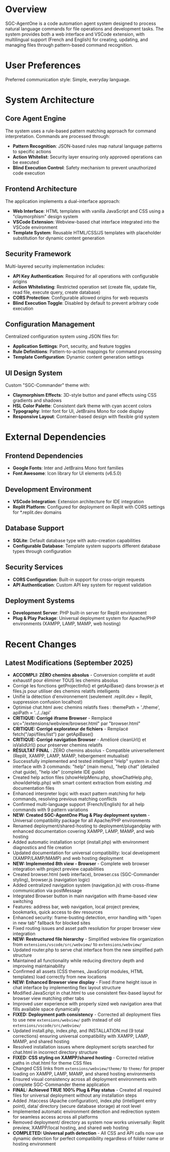 # Overview

SGC-AgentOne is a code automation agent system designed to process natural language commands for file operations and development tasks. The system provides both a web interface and VSCode extension, with multilingual support (French and English) for creating, updating, and managing files through pattern-based command recognition.

# User Preferences

Preferred communication style: Simple, everyday language.

# System Architecture

## Core Agent Engine
The system uses a rule-based pattern matching approach for command interpretation. Commands are processed through:
- **Pattern Recognition**: JSON-based rules map natural language patterns to specific actions
- **Action Whitelist**: Security layer ensuring only approved operations can be executed
- **Blind Execution Control**: Safety mechanism to prevent unauthorized code execution

## Frontend Architecture
The application implements a dual-interface approach:
- **Web Interface**: HTML templates with vanilla JavaScript and CSS using a "claymorphism" design system
- **VSCode Extension**: Webview-based chat interface integrated into the VSCode environment
- **Template System**: Reusable HTML/CSS/JS templates with placeholder substitution for dynamic content generation

## Security Framework
Multi-layered security implementation includes:
- **API Key Authentication**: Required for all operations with configurable origins
- **Action Whitelisting**: Restricted operation set (create file, update file, read file, execute query, create database)
- **CORS Protection**: Configurable allowed origins for web requests
- **Blind Execution Toggle**: Disabled by default to prevent arbitrary code execution

## Configuration Management
Centralized configuration system using JSON files for:
- **Application Settings**: Port, security, and feature toggles
- **Rule Definitions**: Pattern-to-action mappings for command processing
- **Template Configuration**: Dynamic content generation settings

## UI Design System
Custom "SGC-Commander" theme with:
- **Claymorphism Effects**: 3D-style button and panel effects using CSS gradients and shadows
- **HSL Color Palette**: Consistent dark theme with cyan accent colors
- **Typography**: Inter font for UI, JetBrains Mono for code display
- **Responsive Layout**: Container-based design with flexible grid system

# External Dependencies

## Frontend Dependencies
- **Google Fonts**: Inter and JetBrains Mono font families
- **Font Awesome**: Icon library for UI elements (v6.5.0)

## Development Environment
- **VSCode Integration**: Extension architecture for IDE integration
- **Replit Platform**: Configured for deployment on Replit with CORS settings for *.replit.dev domains

## Database Support
- **SQLite**: Default database type with auto-creation capabilities
- **Configurable Database**: Template system supports different database types through configuration

## Security Services
- **CORS Configuration**: Built-in support for cross-origin requests
- **API Authentication**: Custom API key system for request validation

## Deployment Systems
- **Development Server**: PHP built-in server for Replit environment
- **Plug & Play Package**: Universal deployment system for Apache/PHP environments (XAMPP, LAMP, MAMP, web hosting)

# Recent Changes

## Latest Modifications (September 2025)
- **ACCOMPLI: ZÉRO chemins absolus** - Conversion complète et audit exhaustif pour éliminer TOUS les chemins absolus
- Corrigé les fonctions getProjectInfo() et getApiBase() dans browser.js et files.js pour utiliser des chemins relatifs intelligents
- Unifié la détection d'environnement (seulement .replit.dev = Replit, suppression confusion localhost)
- Optimisé chat.html avec chemins relatifs fixes : themePath = './theme', apiPath = '../../api'
- **CRITIQUE: Corrigé iframe Browser** - Remplacé src="/extensions/webview/browser.html" par "browser.html"
- **CRITIQUE: Corrigé explorateur de fichiers** - Remplacé fetch("/api/files/list") par getApiBase()
- **CRITIQUE: Corrigé navigation Browser** - Amélioré cleanUrl() et isValidUrl() pour préserver chemins relatifs
- **RÉSULTAT FINAL** : ZÉRO chemins absolus - Compatible universellement (Replit, XAMPP, LAMP, MAMP, hébergement mutualisé)
- Successfully implemented and tested intelligent "Help" system in chat interface with 3 commands: "help" (main menu), "help chat" (detailed chat guide), "help ide" (complete IDE guide)
- Created help action files (showHelpMenu.php, showChatHelp.php, showIdeHelp.php) with smart content extraction from existing .md documentation files
- Enhanced interpreter logic with exact pattern matching for help commands, resolving previous matching conflicts
- Confirmed multi-language support (French/English) for all help commands with 9 pattern variations
- **NEW: Created SGC-AgentOne Plug & Play deployment system** - Universal compatibility package for all Apache/PHP environments
- Renamed deployment/shared-hosting to deployment/plugandplay with enhanced documentation covering XAMPP, LAMP, MAMP, and web hosting
- Added automatic installation script (install.php) with environment diagnostics and file creation
- Updated documentation for universal compatibility: local development (XAMPP/LAMP/MAMP) and web hosting deployment
- **NEW: Implemented 8th view - Browser** - Complete web browser integration with project preview capabilities
- Created browser.html (web interface), browser.css (SGC-Commander styling), browser.js (navigation logic)
- Added centralized navigation system (navigation.js) with cross-iframe communication via postMessage
- Integrated Browser button in main navigation with iframe-based view switching
- Features: address bar, web navigation, local project preview, bookmarks, quick access to dev resources
- Enhanced security: frame-busting detection, error handling with "open in new tab" fallback for blocked sites
- Fixed routing issues and asset path resolution for proper browser view integration
- **NEW: Restructured file hierarchy** - Simplified webview file organization from `extensions/vscode/src/webview/` to `extensions/webview/`
- Updated router.php to serve chat interface from the new simplified path structure
- Maintained all functionality while reducing directory depth and improving maintainability
- Confirmed all assets (CSS themes, JavaScript modules, HTML templates) load correctly from new locations
- **NEW: Enhanced Browser view display** - Fixed iframe height issue in chat interface by implementing flex layout structure
- Modified JavaScript in chat.html to use consistent flex-based layout for browser view matching other tabs
- Improved user experience with properly sized web navigation area that fills available space dynamically
- **FIXED: Deployment path consistency** - Corrected all deployment files to use new `extensions/webview/` path instead of old `extensions/vscode/src/webview/`
- Updated install.php, index.php, and INSTALLATION.md (9 total corrections) ensuring universal compatibility with XAMPP, LAMP, MAMP, and shared hosting
- Resolved installation issues where deployment scripts searched for chat.html in incorrect directory structure
- **FIXED: CSS styling on XAMPP/shared hosting** - Corrected relative paths in chat.html for theme CSS files
- Changed CSS links from `extensions/webview/theme/` to `theme/` for proper loading on XAMPP, LAMP, MAMP, and shared hosting environments
- Ensured visual consistency across all deployment environments with complete SGC-Commander theme application
- **FINAL: Achieved TRUE 100% Plug & Play status** - Created all required files for universal deployment without any installation steps
- Added .htaccess (Apache configuration), index.php (intelligent entry point), data/ directory (secure database storage) at root level
- Implemented automatic environment detection and redirection system for seamless access across all platforms
- Removed deployment/ directory as system now works universally: Replit preview, XAMPP/local hosting, and shared web hosting
- **COMPLETED: Universal path detection** - All CSS and API calls now use dynamic detection for perfect compatibility regardless of folder name or hosting environment